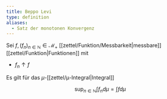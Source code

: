 ```yaml
---
title: Beppo Levi
type: definition
aliases:
  - Satz der monotonen Konvergenz
---
```


Sei $f, (f_n)_{n \in \mathbb{N}} \in \mathcal{M}_+$ [[zettel/Funktion/Messbarkeit|messbare]] [[zettel/Funktion|Funktionen]] mit
- $f_n \uparrow f$

Es gilt für das $\mu$-[[zettel/μ-Integral|Integral]]

$$
	\sup_{n \in \mathbb{N}} \int f_n d\mu = \int f d\mu
$$